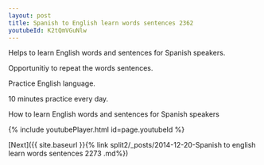 ```yaml
---
layout: post
title: Spanish to English learn words sentences 2362 
youtubeId: K2tQmVGuNlw
---
```

 
 
Helps to learn English words and sentences for Spanish speakers.

Opportunitiy to repeat the words sentences. 

Practice English language. 
 
10 minutes practice every day. 
 
How to learn English words and sentences for Spanish speakers 
 
{% include youtubePlayer.html id=page.youtubeId %}
 
 
[Next]({{ site.baseurl }}{% link  split2/_posts/2014-12-20-Spanish to english learn words sentences 2273 .md%})
 

